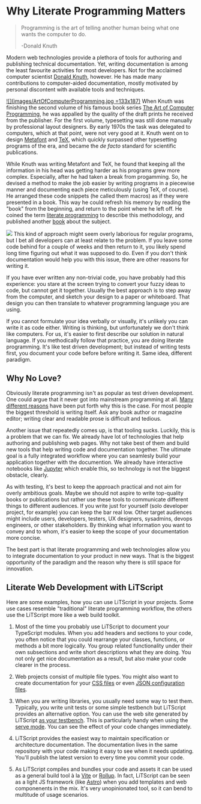 # Why Literate Programming Matters

> Programming is the art of telling another human being what one wants the 
> computer to do.
>
> -Donald Knuth

Modern web technologies provide a plethora of tools for authoring and publishing 
technical documentation. Yet, writing documentation is among the least favourite 
activities for most developers. Not for the acclaimed computer scientist 
[Donald Knuth][knuth], however. He has made many contributions to computer-aided 
documentation, mostly motivated by personal discontent with available tools and 
techniques.

[![](images/ArtOfComputerProgramming.jpg =133x187)][TAOCP]
When Knuth was finishing the second volume of his famous book series 
[The Art of Computer Programming][TAOCP], he was appalled by the quality of 
the draft prints he received from the publisher. For the first volume, 
typesetting was still done manually by professional layout designers. By
early 1970s the task was delegated to computers, which at that point, were not
very good at it. Knuth went on to design [Metafont][] and [TeX][], which quickly 
surpassed other typesetting programs of the era, and became the _de facto_ 
standard for scientific publications.

While Knuth was writing Metafont and TeX, he found that keeping all the 
information in his head was getting harder as his programs grew more complex. 
Especially, after he had taken a break from progamming. So, he devised a method 
to make the job easier by writing programs in a piecewise manner and documenting 
each piece meticulously (using TeX, of course). He arranged these code snippets 
(he called them macros) as if they were presented in a book. This way he could 
refresh his memory by reading the "book" from the beginning, and return to the 
point where he left off. He coined the term [literate programming][lp] to 
describe this methodology, and published another [book][] about the subject.

![](images/meme.jpg)
This kind of approach might seem overly laborious for regular programs, but I 
bet all developers can at least relate to the problem. If you leave some code 
behind for a couple of weeks and then return to it, you likely spend long time 
figuring out what it was supposed to do. Even if you don't think documentation 
would help you with this issue, there are other reasons for writing it. 

If you have ever written any non-trivial code, you have probably had this 
experience: you stare at the screen trying to convert your fuzzy ideas to code, 
but cannot get it together. Usually the best approach is to step away from the
computer, and sketch your design to a paper or whiteboard. That design you can 
then translate to whatever programming language you are using.

If you cannot formulate your idea verbally or visually, it's unlikely you can 
write it as code either. Writing is thinking, but unfortunately we don't think 
like computers. For us, it's easier to first describe our solution in natural 
language. If you methodically follow that practice, you are doing literate 
programming. It's like test driven development; but instead of writing tests
first, you document your code before before writing it. Same idea, different
paradigm.

## Why No Love?

Obviously literate programming isn't as popular as test driven development. One 
could argue that it never got into mainstream programming at all. 
[Many different reasons][] have been put forth why this is the case. For most
people the biggest threshold is writing itself. Ask any book author or magazine
editor; writing clear and readable prose is difficult and tedious.

Another issue that repeatedly comes up, is that tooling sucks. Luckily, this
is a problem that we can fix. We already have lot of technologies that help 
authoring and publishing web pages. Why not take best of them and build new 
tools that help writing code and documentation together. The ultimate goal is a 
fully integrated workflow where you can seamlesly build your application 
together with the documention. We already have interactive notebooks like 
[Jupyter] which enable this, so technology is not the biggest obstacle, clearly.

As with testing, it's best to keep the approach practical and not aim for
overly ambitious goals. Maybe we should not aspire to write top-quality books 
or publications but rather use these tools to communicate different things to 
different audiences. If you write just for yourself (solo developer project, for 
example) you can keep the bar real low. Other target audiences might include 
users, developers, testers, UX designers, sysadmins, devops engineers, or other 
stakeholders. By thinking what information you want to convey and to whom, it's 
easier to keep the scope of your documentation more concise.

The best part is that literate programming and web technologies allow you to 
integrate documentation to your product in new ways. That is the biggest
opportunity of the paradigm and the reason why there is still space for 
innovation.

## Literate Web Development with LiTScript

Here are some examples, how you can use LiTScript in your projects. Some use 
cases resemble "traditional" literate programming workflow, the others use the 
LiTScript more like a web build toolkit.

 1. Most of the time you probably use LiTScript to document your TypeScript
    modules. When you add headers and sections to your code, you often notice
    that you could rearrange your classes, functions, or methods a bit more
    logically. You group related functionality under their own subsections and
    write short descriptions what they are doing. You not only get nice 
    documentation as a result, but also make your code clearer in the process.

 2. Web projects consist of multiple file types. You might also want to create
    documentation for your [CSS files][] or even [JSON configuration files][].

 3. When you are writing libraries, you usually need some way to test them.
    Typically, you write unit tests or some simple testbench but LiTScript
    provides an alternative option. You can use the web site generated by
    LiTScript [as your testbench][]. This is particularly handy when using the
    [serve mode][]. You can see the effect of your code changes immediately.

 4. LiTScript provides the easiest way to maintain specification or architecture
    documentation. The documentation lives in the same repository with
    your code making it easy to see when it needs updating. You'll publish the 
    latest version to every time you commit your code.

 5. As LiTScript compiles and bundles your code and assets it can be used as a 
    general build tool à la [Vite][] or [Rollup][]. In fact, LiTScript can be 
    seen as a light JS framework (like [Astro][]) when you add templates and web 
    componenents in the mix. It's very unopinionated tool, so it can bend to 
    multitude of usage scenarios.

[knuth]: https://en.wikipedia.org/wiki/Donald_Knuth
[TAOCP]: https://en.wikipedia.org/wiki/The_Art_of_Computer_Programming
[Metafont]: https://en.wikipedia.org/wiki/Metafont
[TeX]: https://en.wikipedia.org/wiki/TeX
[lp]: https://en.wikipedia.org/wiki/Literate_programming
[book]: https://www-cs-faculty.stanford.edu/~knuth/lp.html
[Many different reasons]: https://softwareengineering.stackexchange.com/questions/412985/literate-programming-vs-reasonably-documenting-your-code
[CSS files]: site/styles/theme.html
[JSON configuration files]: https://johtela.github.io/vscode-modaledit/docs/presets/vim.html
[as your testbench]: https://johtela.github.io/parzec/src/test/exprtests.html
[serve mode]: src/config.html#serve-mode
[Vite]: https://vitejs.dev/
[Rollup]: https://rollupjs.org/
[Astro]: https://astro.build
[Jupyter]: https://jupyter.org/